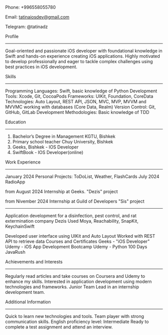 Phone: +996558055780

Email: tatinaiosdev@gmail.com

Telegram: @tatinadz

Profile
_____________________________________________________________________________________________________

Goal-oriented and passionate iOS developer with foundational knowledge in Swift and hands-on experience 
creating iOS applications. Highly motivated to develop professionally and eager to tackle complex
challenges using best practices in iOS development.


Skills
_____________________________________________________________________________________________________
Programming Languages: Swift, basic knowledge of Python
Development Tools: Xcode, Git, CocoaPods
Frameworks: UIKit, Foundation, CoreData
Technologies: Auto Layout, REST API, JSON, MVC, MVP, MVVM and MVVMC working with databases (Core Data, Realm)
Version Control: Git, GitHub, GitLab
Development Methodologies: Basic knowledge of TDD

Education
____________________________________________________________________________________________________________
1. Bachelor’s Degree in Management
KGTU, Bishkek
2. Primary school teacher
Chuy University, Bishkek
3. Geeks, Bishkek - IOS Developer
4. SwiftBook - IOS Developer(online)

Work Experience
_____________________________________________________________________________________________________
January 2024 Personal Projects: ToDoList, Weather, FlashCards
July 2024 RadioApp

from August 2024 Internship at Geeks. "Dezis" project

from Nivember 2024 Internship at Guild of Developers "Sis" project
_____________________________________________________________________________________________________
Application development for a disinfection, pest control, and rat extermination company Dezis
Used Moya, Reachability, SnapKit, KeychainSwift

Developed user interface using UIKit and Auto Layout
Worked with REST API to retrieve data
Courses and Certificates
Geeks - "iOS Developer"
Udemy - iOS App Development Bootcamp
Udemy - Python 100 Days
JavaRush

Achievements and Interests
_____________________________________________________________________________________________________
Regularly read articles and take courses on Coursera and Udemy to enhance my skills.
Interested in application development using modern technologies and frameworks.
Junior Team Lead in an internship development team.

Additional Information
_____________________________________________________________________________________________________
Quick to learn new technologies and tools.
Team player with strong communication skills.
English proficiency level: Intermediate
Ready to complete a test assignment and attend an interview.












